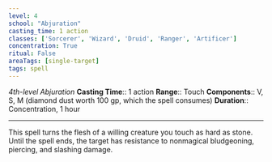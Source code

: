 ```yaml
---
level: 4
school: "Abjuration"
casting_time: 1 action
classes: ['Sorcerer', 'Wizard', 'Druid', 'Ranger', 'Artificer']
concentration: True
ritual: False
areaTags: [single-target]
tags: spell
---
```


_4th-level Abjuration_
**Casting Time**:: 1 action
**Range**:: Touch
**Components**:: V, S, M (diamond dust worth 100 gp, which the spell consumes)
**Duration**:: Concentration, 1 hour

---

This spell turns the flesh of a willing creature you touch as hard as stone. Until the spell ends, the target has resistance to nonmagical bludgeoning, piercing, and slashing damage.



